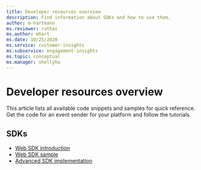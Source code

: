 ```yaml
---
title: Developer resources overview 
description: Find information about SDKs and how to use them.
author: m-hartmann
ms.reviewer: ruthai
ms.author: mhart
ms.date: 10/25/2020
ms.service: customer-insights
ms.subservice: engagement-insights
ms.topic: conceptual
ms.manager: shellyha
---
```


# Developer resources overview

This article lists all available code snippets and samples for quick reference. Get the code for an event sender for your platform and follow the tutorials. 

## SDKs

- [Web SDK introduction](instrument-website.md)
- [Web SDK sample](websdk-sample.md)
- [Advanced SDK implementation](advanced-SDK-implementation.md)


